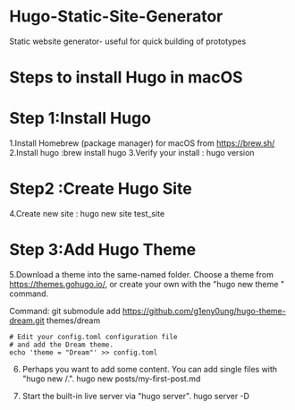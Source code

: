 # Hugo-Static-Site-Generator
Static website generator- useful for quick building of prototypes





Steps to install Hugo in macOS
==============================

Step 1:Install Hugo
====================
1.Install Homebrew (package manager) for macOS from https://brew.sh/
2.Install hugo :brew install hugo
3.Verify your install : hugo version

Step2 :Create Hugo Site
=======================
4.Create new site : hugo new site test_site

Step 3:Add Hugo Theme
======================
5.Download a theme into the same-named folder.
   Choose a theme from https://themes.gohugo.io/, or
   create your own with the "hugo new theme <THEMENAME>" command.

Command:
 git submodule add https://github.com/g1eny0ung/hugo-theme-dream.git themes/dream

	# Edit your config.toml configuration file
	# and add the Dream theme.
	echo 'theme = "Dream"' >> config.toml

6. Perhaps you want to add some content. You can add single files
   with "hugo new <SECTIONNAME>/<FILENAME>.<FORMAT>".
   hugo new posts/my-first-post.md

7. Start the built-in live server via "hugo server".
hugo server -D

